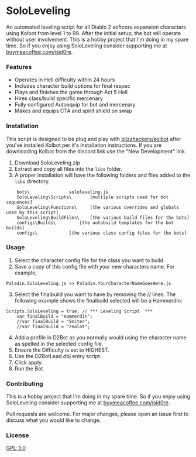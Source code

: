 # SoloLeveling

An automated leveling script for all Diablo 2 softcore expansion characters using Kolbot from level 1 to 99. After the initial setup, the bot will operate without user involvement. This is a hobby project that I'm doing in my spare time. So if you enjoy using SoloLeveling consider supporting me at [buymeacoffee.com/isid0re](https://www.buymeacoffee.com/isid0re).

### Features
- Operates in Hell difficulty within 24 hours
- Includes character build options for final respec
- Plays and finishes the game through Act 5 Hell
- Hires class/build specific mercenary
- Fully configured Autoequip for bot and mercenary
- Makes and equips CTA and spirit shield on swap

### Installation

This script is designed to be plug and play with [blizzhackers/kolbot](https://github.com/blizzhackers/kolbot) after you've installed Kolbot per it's installation instructions. If you are downloading Kolbot from the discord link use the "New Development" link.

1. Download SoloLeveling.zip
2. Extract and copy all files into the ```libs``` folder.
3. A proper installation will have the following folders and files added to the `libs` directory.
```	
	bots\				sololeveling.js
	SoloLeveling\Scripts\ 		[multiple scripts used for bot sequences]
	SoloLeveling\Functions\ 	[the various overrides and globals used by this script]
	SoloLeveling\BuildFiles\ 	[the various build files for the bots]
	configs\Builds\ 		[the autobuild templates for the bot builds]
	configs\ 			[the various class config files for the bots]
```

### Usage
1. Select the character config file for the class you want to build.
2. Save a copy of this config file with your new characters name. For example,
```
Paladin.SoloLeveling.js >> Paladin.YourCharacterNameGoesHere.js
```
3. Select the finalbuild you want to have by removing the // lines. The following example shows the finalbuild selected will be a Hammerdin:  
```
Scripts.SoloLeveling = true; // *** Leveling Script  ***
	var finalBuild = "Hammerdin";
	//var finalBuild = "Smiter";
	//var finalBuild = "Zealot";
``` 
4. Add a profile in D2Bot as you normally would using the character name as spelled in the selected config file.
5. Ensure the Difficulty is set to HIGHEST.
6. Use the D2BotLead.dbj entry script.
7. Click apply.
8. Run the Bot. 

### Contributing

This is a hobby project that I'm doing in my spare time. So if you enjoy using SoloLeveling consider supporting me at [buymeacoffee.com/isid0re](https://www.buymeacoffee.com/isid0re).

Pull requests are welcome. For major changes, please open an issue first to discuss what you would like to change.

### License
[GPL-3.0](https://choosealicense.com/licenses/gpl-3.0/)
